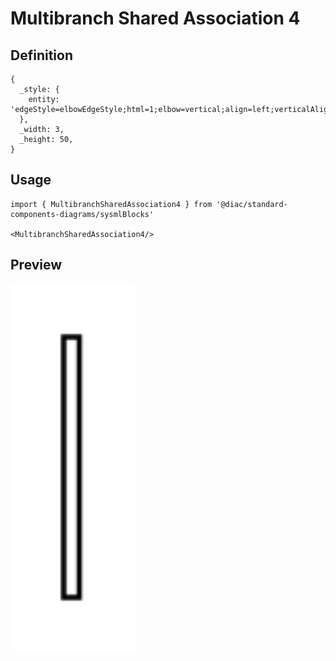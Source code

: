 # Multibranch Shared Association 4

## Definition

```
{
  _style: { 
    entity: 'edgeStyle=elbowEdgeStyle;html=1;elbow=vertical;align=left;verticalAlign=bottom;endArrow=diamondThin;rounded=0;endFill=0;endSize=12;labelBackgroundColor=none;',
  },
  _width: 3,
  _height: 50,
}
```

## Usage

```
import { MultibranchSharedAssociation4 } from '@diac/standard-components-diagrams/sysmlBlocks'

<MultibranchSharedAssociation4/>
```

## Preview

<img src="./multibranch-shared-association-4.png" width="200"/>
